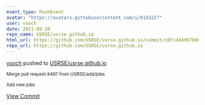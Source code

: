 ```yaml
---
event_type: PushEvent
avatar: "https://avatars.githubusercontent.com/u/814322?"
user: vsoch
date: 2021-09-20
repo_name: USRSE/usrse.github.io
html_url: https://github.com/USRSE/usrse.github.io/commit/e8fcd44d970d0e72ff7f274b839f2761a6cd50ce
repo_url: https://github.com/USRSE/usrse.github.io
---
```


<a href='https://github.com/vsoch' target='_blank'>vsoch</a> pushed to <a href='https://github.com/USRSE/usrse.github.io' target='_blank'>USRSE/usrse.github.io</a>

<small>Merge pull request #497 from USRSE/add/jobs

Add new jobs</small>

<a href='https://github.com/USRSE/usrse.github.io/commit/e8fcd44d970d0e72ff7f274b839f2761a6cd50ce' target='_blank'>View Commit</a>